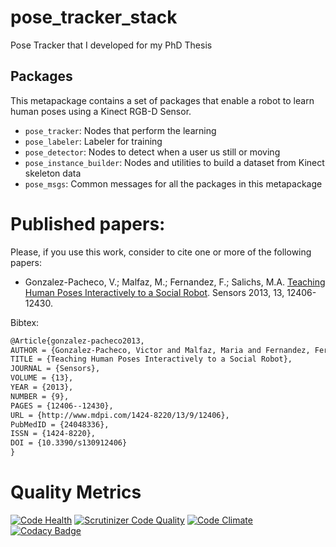 # pose_tracker_stack
Pose Tracker that I developed for my PhD Thesis

## Packages

This metapackage contains a set of packages that enable a robot to learn human poses using a Kinect RGB-D Sensor.

* `pose_tracker`: Nodes that perform the learning
* `pose_labeler`: Labeler for training
* `pose_detector`: Nodes to detect when a user us still or moving
* `pose_instance_builder`: Nodes and utilities to build a dataset from Kinect skeleton data
* `pose_msgs`: Common messages for all the packages in this metapackage

# Published papers:

Please, if you use this work, consider to cite one or more of the following papers:

* Gonzalez-Pacheco, V.; Malfaz, M.; Fernandez, F.; Salichs, M.A.	[Teaching Human Poses Interactively to a Social Robot](http://www.mdpi.com/1424-8220/13/9/12406). Sensors 2013, 13, 12406-12430. 


Bibtex: 

```latex
@Article{gonzalez-pacheco2013,
AUTHOR = {Gonzalez-Pacheco, Victor and Malfaz, Maria and Fernandez, Fernando and Salichs, Miguel A.},
TITLE = {Teaching Human Poses Interactively to a Social Robot},
JOURNAL = {Sensors},
VOLUME = {13},
YEAR = {2013},
NUMBER = {9},
PAGES = {12406--12430},
URL = {http://www.mdpi.com/1424-8220/13/9/12406},
PubMedID = {24048336},
ISSN = {1424-8220},
DOI = {10.3390/s130912406}
}
```
# Quality Metrics
[![Code Health](https://landscape.io/github/UC3MSocialRobots/pose_tracker_stack/master/landscape.svg?style=flat)](https://landscape.io/github/UC3MSocialRobots/pose_tracker_stack/master)
[![Scrutinizer Code Quality](https://scrutinizer-ci.com/g/UC3MSocialRobots/pose_tracker_stack/badges/quality-score.png?b=master)](https://scrutinizer-ci.com/g/UC3MSocialRobots/pose_tracker_stack/?branch=master)
[![Code Climate](https://codeclimate.com/github/UC3MSocialRobots/pose_tracker_stack/badges/gpa.svg)](https://codeclimate.com/github/UC3MSocialRobots/pose_tracker_stack)
[![Codacy Badge](https://www.codacy.com/project/badge/a044ba961d0044199b5435348e28436b)](https://www.codacy.com/app/vgonpa/pose_tracker_stack)
